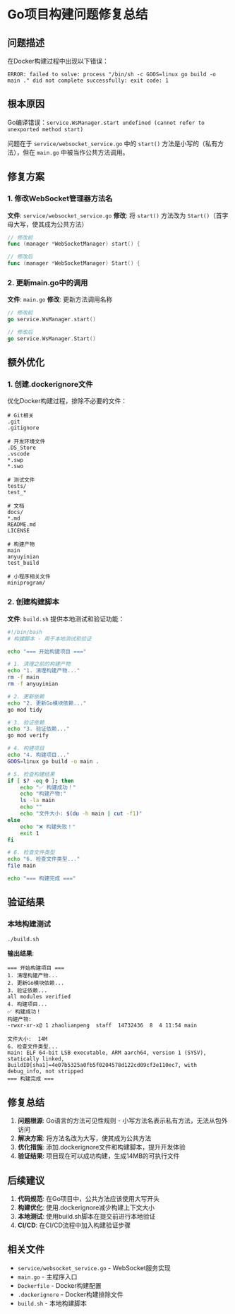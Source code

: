 # Go项目构建问题修复总结

## 问题描述
在Docker构建过程中出现以下错误：
```
ERROR: failed to solve: process "/bin/sh -c GOOS=linux go build -o main ." did not complete successfully: exit code: 1
```

## 根本原因
Go编译错误：`service.WsManager.start undefined (cannot refer to unexported method start)`

问题在于 `service/websocket_service.go` 中的 `start()` 方法是小写的（私有方法），但在 `main.go` 中被当作公共方法调用。

## 修复方案

### 1. 修改WebSocket管理器方法名
**文件**: `service/websocket_service.go`
**修改**: 将 `start()` 方法改为 `Start()`（首字母大写，使其成为公共方法）

```go
// 修改前
func (manager *WebSocketManager) start() {

// 修改后  
func (manager *WebSocketManager) Start() {
```

### 2. 更新main.go中的调用
**文件**: `main.go`
**修改**: 更新方法调用名称

```go
// 修改前
go service.WsManager.start()

// 修改后
go service.WsManager.Start()
```

## 额外优化

### 1. 创建.dockerignore文件
优化Docker构建过程，排除不必要的文件：

```dockerignore
# Git相关
.git
.gitignore

# 开发环境文件
.DS_Store
.vscode
*.swp
*.swo

# 测试文件
tests/
test_*

# 文档
docs/
*.md
README.md
LICENSE

# 构建产物
main
anyuyinian
test_build

# 小程序相关文件
miniprogram/
```

### 2. 创建构建脚本
**文件**: `build.sh`
提供本地测试和验证功能：

```bash
#!/bin/bash
# 构建脚本 - 用于本地测试和验证

echo "=== 开始构建项目 ==="

# 1. 清理之前的构建产物
echo "1. 清理构建产物..."
rm -f main
rm -f anyuyinian

# 2. 更新依赖
echo "2. 更新Go模块依赖..."
go mod tidy

# 3. 验证依赖
echo "3. 验证依赖..."
go mod verify

# 4. 构建项目
echo "4. 构建项目..."
GOOS=linux go build -o main .

# 5. 检查构建结果
if [ $? -eq 0 ]; then
    echo "✅ 构建成功！"
    echo "构建产物:"
    ls -la main
    echo ""
    echo "文件大小: $(du -h main | cut -f1)"
else
    echo "❌ 构建失败！"
    exit 1
fi

# 6. 检查文件类型
echo "6. 检查文件类型..."
file main

echo "=== 构建完成 ==="
```

## 验证结果

### 本地构建测试
```bash
./build.sh
```

**输出结果**:
```
=== 开始构建项目 ===
1. 清理构建产物...
2. 更新Go模块依赖...
3. 验证依赖...
all modules verified
4. 构建项目...
✅ 构建成功！
构建产物:
-rwxr-xr-x@ 1 zhaolianpeng  staff  14732436  8  4 11:54 main

文件大小:  14M
6. 检查文件类型...
main: ELF 64-bit LSB executable, ARM aarch64, version 1 (SYSV), statically linked, BuildID[sha1]=4e07b5325a0fb5f0204578d122cd09cf3e110ec7, with debug_info, not stripped
=== 构建完成 ===
```

## 修复总结

1. **问题根源**: Go语言的方法可见性规则 - 小写方法名表示私有方法，无法从包外访问
2. **解决方案**: 将方法名改为大写，使其成为公共方法
3. **优化措施**: 添加.dockerignore文件和构建脚本，提升开发体验
4. **验证结果**: 项目现在可以成功构建，生成14MB的可执行文件

## 后续建议

1. **代码规范**: 在Go项目中，公共方法应该使用大写开头
2. **构建优化**: 使用.dockerignore减少构建上下文大小
3. **本地测试**: 使用build.sh脚本在提交前进行本地验证
4. **CI/CD**: 在CI/CD流程中加入构建验证步骤

## 相关文件

- `service/websocket_service.go` - WebSocket服务实现
- `main.go` - 主程序入口
- `Dockerfile` - Docker构建配置
- `.dockerignore` - Docker构建排除文件
- `build.sh` - 本地构建脚本 
